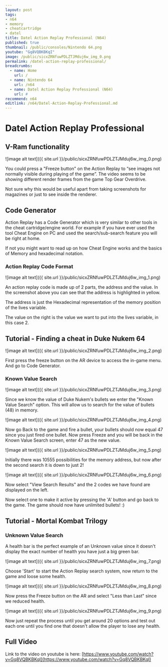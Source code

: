 ```yaml
---
layout: post
tags: 
- n64
- memory
- cheatcartridge
- datel
title: Datel Action Replay Professional (N64)
published: true
thumbnail: /public/consoles/Nintendo 64.png
youtube: "Gq8VQBKBKqI"
image: /public/sicxZRNfuwPDLZTJMduj6w_img_0.png
permalink: /datel-action-replay-professional/
breadcrumbs:
  - name: Home
    url: /
  - name: Nintendo 64
    url: /n64
  - name: Datel Action Replay Professional (N64)
    url: #
recommend: n64
editlink: /n64/Datel-Action-Replay-Professional.md
---
```

# Datel Action Replay Professional

## V-Ram functionality

![image alt text]({{ site.url }}/public/sicxZRNfuwPDLZTJMduj6w_img_0.png)

You could press a "Freeze button" on the Action Replay to “see images not normally visible during playing of the game”. The video seems to be showing different render frames from the game Top Gear Overdrive.

Not sure why this would be useful apart from taking screenshots for magazines or just to see inside the renderer.

## Code Generator 

Action Replay has a Code Generator which is very similar to other tools in the cheat cartridge/engine world. For example if you have ever used the tool Cheat Engine on PC and used the search/sub-search feature you will be right at home.

If not you might want to read up on how Cheat Engine works and the basics of Memory and hexadecimal notation.

### Action Replay Code Format

![image alt text]({{ site.url }}/public/sicxZRNfuwPDLZTJMduj6w_img_1.png)

An action replay code is made up of 2 parts, the address and the value. In the screenshot above you can see that the address is highlighted in yellow.

The address is just the Hexadecimal representation of the memory position of the lives variable.

The value on the right is the value we want to put into the lives variable, in this case 2.

## Tutorial - Finding a cheat in Duke Nukem 64

![image alt text]({{ site.url }}/public/sicxZRNfuwPDLZTJMduj6w_img_2.png)

First press the freeze button on the AR device to access the in-game menu. And go to Code Generator.

### Known Value Search

![image alt text]({{ site.url }}/public/sicxZRNfuwPDLZTJMduj6w_img_3.png)

Since we know the value of Duke Nukem's bullets we enter the "Known Value Search" option. This will allow us to search for the value of bullets (48) in memory.

![image alt text]({{ site.url }}/public/sicxZRNfuwPDLZTJMduj6w_img_4.png)

Now go Back to the game and fire a bullet, your bullets should now equal 47 since you just fired one bullet. Now press Freeze and you will be back in the Known Value Search screen, enter 47 as the new value.

![image alt text]({{ site.url }}/public/sicxZRNfuwPDLZTJMduj6w_img_5.png)

Initially there was 10555 possibilities for the memory address, but now after the second search it is down to just 2!

![image alt text]({{ site.url }}/public/sicxZRNfuwPDLZTJMduj6w_img_6.png)

Now select "View Search Results" and the 2 codes we have found are displayed on the left.

Now select one to make it active by pressing the 'A' button and go back to the game. The game should now have unlimited bullets! :)

## Tutorial - Mortal Kombat Trilogy

### Unknown Value Search

A health bar is the perfect example of an Unknown value since it doesn't display the exact number of health you have just a big green bar.

![image alt text]({{ site.url }}/public/sicxZRNfuwPDLZTJMduj6w_img_7.png)

Choose 'Start' to start the Action Replay search system, now return to the game and loose some health.

![image alt text]({{ site.url }}/public/sicxZRNfuwPDLZTJMduj6w_img_8.png)

Now press the Freeze button on the AR and select "Less than Last" since we reduced health.

![image alt text]({{ site.url }}/public/sicxZRNfuwPDLZTJMduj6w_img_9.png)

Now just repeat the process until you get around 20 options and test out each one until you find one that doesn't allow the player to lose any health.

## Full Video

Link to the video on youtube is here: [https://www.youtube.com/watch?v=Gq8VQBKBKqI](https://www.youtube.com/watch?v=Gq8VQBKBKqI) 

